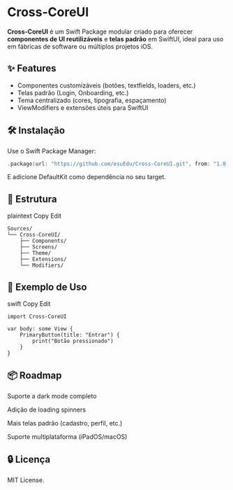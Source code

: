 # Cross-CoreUI

**Cross-CoreUI** é um Swift Package modular criado para oferecer **componentes de UI reutilizáveis** e **telas padrão** em SwiftUI, ideal para uso em fábricas de software ou múltiplos projetos iOS.

## ✨ Features

- Componentes customizáveis (botões, textfields, loaders, etc.)
- Telas padrão (Login, Onboarding, etc.)
- Tema centralizado (cores, tipografia, espaçamento)
- ViewModifiers e extensões úteis para SwiftUI

## 🛠 Instalação

Use o Swift Package Manager:

```swift
.package(url: "https://github.com/esuEdu/Cross-CoreUI.git", from: "1.0.0")
```
E adicione DefaultKit como dependência no seu target.

## 🧱 Estrutura

plaintext
Copy
Edit

```
Sources/
└── Cross-CoreUI/
    ├── Components/
    ├── Screens/
    ├── Theme/
    ├── Extensions/
    └── Modifiers/
```
## 🚀 Exemplo de Uso

swift
Copy
Edit

```
import Cross-CoreUI

var body: some View {
    PrimaryButton(title: "Entrar") {
        print("Botão pressionado")
    }
}
```
## 📦 Roadmap
 Suporte a dark mode completo

 Adição de loading spinners

 Mais telas padrão (cadastro, perfil, etc.)

 Suporte multiplataforma (iPadOS/macOS)

## 🔒 Licença
MIT License.



